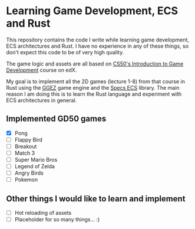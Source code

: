 # Learning Game Development, ECS and Rust

This repository contains the code I write while learning game development, ECS architectures and Rust. I have no experience in any of these things, so don't expect this code to be of very high quality.

The game logic and assets are all based on [CS50's Introduction to Game Development](https://courses.edx.org/courses/course-v1:HarvardX+CS50G+Games/course/) course on edX.

My goal is to implement all the 2D games (lecture 1-8) from that course in Rust using the [GGEZ](https://ggez.rs/) game engine and the [Specs ECS](https://specs.amethyst.rs/) library. The main reason I am doing this is to learn the Rust language and experiment with ECS architectures in general.

## Implemented GD50 games
- [x] Pong
- [ ] Flappy Bird
- [ ] Breakout
- [ ] Match 3
- [ ] Super Mario Bros
- [ ] Legend of Zelda
- [ ] Angry Birds
- [ ] Pokemon

## Other things I would like to learn and implement
- [ ] Hot reloading of assets
- [ ] Placeholder for so many things... :)
